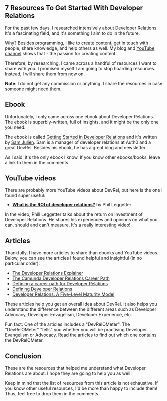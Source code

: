 ## 7 Resources To Get Started With Developer Relations

For the past few days, I researched intensively about Developer Relations. It's a fascinating field, and it's something I aim to do in the future. 

Why? Besides programming, I like to create content, get in touch with people, share knowledge, and help others as well. My blog and [YouTube channel](https://catalins.tech/youtube) shows that - the passion for creating content.

Therefore, by researching, I came across a handful of resources I want to share with you. I promised myself I am going to stop hoarding resources. Instead, I will share them from now on.

**Note**: I do not get any commission or anything. I share the resources in case someone might need them.

## Ebook
Unfortunately, I only came across one ebook about Developer Relations. The ebook is superbly-written, full of insights, and it might be the only one you need.

The ebook is called [Getting Started in Developer Relations](https://learn.samjulien.com/getting-started-in-developer-relations) and it's written by [Sam Julien](https://twitter.com/samjulien). Sam is a manager of developer relations at Auth0 and a great DevRel. Besides his ebook, he has a great blog and newsletter.

As I said, it's the only ebook I know. If you know other ebooks/books, leave a link to them in the comments.

## YouTube videos
There are probably more YouTube videos about DevRel, but here is the one I found super useful:

* **[What is the ROI of developer relations?](https://www.youtube.com/watch?v=I5uinqFfl7w&feature=youtu.be)** by Phil Leggetter

In the video, Phill Leggetter talks about the return on investment of Developer Relations. He shares his experiences and opinions on what you can, should and can't measure. It's a really interesting video!

## Articles
Thankfully, I have more articles to share than ebooks and YouTube videos. Below, you can see the articles I found helpful and insightful (in no particular order):

* [The Developer Relations Explainer](https://dev.to/kimmaida/the-developer-relations-explainer-431o)
* [The Camunda Developer Relations Career Path](https://www.marythengvall.com/blog/2020/6/29/the-camunda-developer-relations-career-path)
* [Defining a career path for Developer Relations](https://slack.engineering/defining-a-career-path-for-developer-relations/)
* [Defining Developer Relations](https://www.leggetter.co.uk/2016/02/03/defining-developer-relations.html)
* [Developer Relations: A Five-Level Maturity Model](https://softwareas.com/developer-relations-a-five-level-maturity-model/)

These articles help you get an overall idea about DevRel. It also helps you understand the difference between the different areas such as Developer Advocacy, Developer Envagelism, Developer Experience, etc.

Fun fact: One of the articles includes a "DevRelOMeter".  The "DevRelOMeter" "tells" you whether you will be practising Developer Evangelism or Advocacy. Read the articles to find out which one contains the DevRelOMeter.

## Conclusion
These are the resources that helped me understand what Developer Relations are about. I hope they are going to help you as well!

Keep in mind that the list of resources from this article is not exhaustive. If you know other useful resources, I'd be more than happy to include them! Thus, feel free to drop them in the comments.